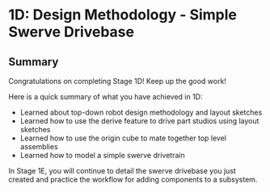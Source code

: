 # 1D: Design Methodology - Simple Swerve Drivebase

## Summary

Congratulations on completing Stage 1D! Keep up the good work!

Here is a quick summary of what you have achieved in 1D:

* Learned about top-down robot design methodology and layout sketches
* Learned how to use the derive feature to drive part studios using layout sketches
* Learned how to use the origin cube to mate together top level assemblies
* Learned how to model a simple swerve drivetrain

In Stage 1E, you will continue to detail the swerve drivebase you just created and practice the workflow for adding components to a subsystem.

<br>